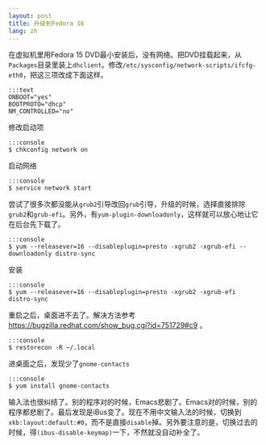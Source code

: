 ```yaml
---
layout: post
title: 升级到Fedora 16
lang: zh
---
```



在虚拟机里用Fedora 15 DVD最小安装后，没有网络。把DVD挂载起来，从`Packages`目录里装上`dhclient`。修改`/etc/sysconfig/network-scripts/ifcfg-eth0`，把这三项改成下面这样。

    :::text
    ONBOOT="yes"
    BOOTPROTO="dhcp"
    NM_CONTROLLED="no"
    
修改启动项

    :::console
    $ chkconfig network on

启动网络

    :::console
    $ service network start
    
尝试了很多次都没能从`grub2`引导改回`grub`引导，升级的时候，选择直接排除`grub2`和`grub-efi`。另外，有`yum-plugin-downloadonly`，这样就可以放心地让它在后台先下载了。

    :::console
    $ yum --releasever=16 --disableplugin=presto -xgrub2 -xgrub-efi --downloadonly distro-sync
    
安装

    :::console
    $ yum --releasever=16 --disableplugin=presto -xgrub2 -xgrub-efi distro-sync
    
重启之后，桌面进不去了。解决方法参考 <https://bugzilla.redhat.com/show_bug.cgi?id=751729#c9> 。

    :::console
    $ restorecon -R ~/.local
    
进桌面之后，发现少了`gnome-contacts`

    :::console
    $ yum install gnome-contacts

输入法也很纠结了。别的程序对的时候，Emacs悲剧了。Emacs对的时候，别的程序都悲剧了。最后发现是iBus变了。现在不用中文输入法的时候，切换到`xkb:layout:default:#0`，而不是直接`disable`掉。另外要注意的是，切换过去的时候，得`(ibus-disable-keymap)`一下，不然就没自动补全了。

